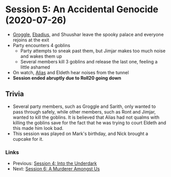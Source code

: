 # Session 5: An Accidental Genocide (2020-07-26)
* [Groggle](../../characters/pcs/groggle.md), [Ebadius](../../characters/pcs/ebadius.md), and Shuushar leave the spooky palace and everyone rejoins at the exit
* Party encounters 4 goblins
    * Party attempts to sneak past them, but Jimjar makes too much noise and wakes them up
    * Several members kill 3 goblins and release the last one, feeling a little ashamed
* On watch, [Alias](../../characters/pcs/alias.md) and Eldeth hear noises from the tunnel
* **Session ended abruptly due to Roll20 going down**

## Trivia
* Several party members, such as Groggle and Sarith, only wanted to pass through safely, while other members, such as Ront and Jimjar, wanted to kill the goblins. It is believed that Alias had not qualms with killing the goblins save for the fact that he was trying to court Eldeth and this made him look bad.
* This session was played on Mark's birthday, and Nick brought a cupcake for it.

### Links
* Previous: [Session 4: Into the Underdark](session4-2020-07-12.md)
* Next: [Session 6: A Murderer Amongst Us](session6-2020-08-16.md)
